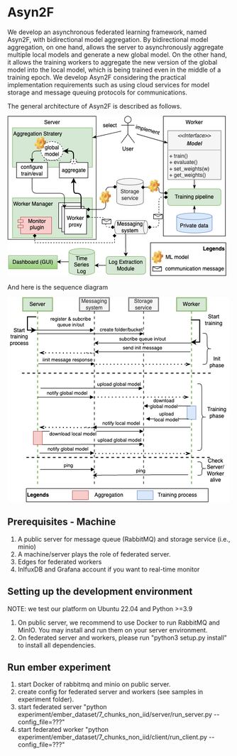 # Asyn2F
We develop an asynchronous federated learning framework, named Asyn2F, with bidirectional model aggregation. 
By bidirectional model aggregation, on one hand, allows the server to asynchronously aggregate multiple local models and generate a new global model. 
On the other hand, it allows the training workers to aggregate the new version of the global model into the local model, which is being trained even in the middle of a training epoch. 
We develop Asyn2F considering the practical implementation requirements such as using cloud services for model storage and message queuing protocols for communications.

The general architecture of Asyn2F is described as follows.

![screenshot](images/asyn2f_architecture.png)

And here is the sequence diagram

![screenshot](images/training_sequence_diagram.png)

## Prerequisites - Machine
1. A public server for message queue (RabbitMQ) and storage service (i.e., minio) 
2. A machine/server plays the role of federated server.
3. Edges for federated workers
4. InlfuxDB and Grafana account if you want to real-time monitor

## Setting up the development environment
NOTE: we test our platform on Ubuntu 22.04 and Python >=3.9
1. On public server, we recommend to use Docker to run RabbitMQ and MinIO. You may install and run them on your server environment.
2. On federated server and workers, please run "python3 setup.py install" to install all dependencies.

## Run ember experiment
1. start Docker of rabbitmq and minio on public server.
2. create config for federated server and workers (see samples in experiment folder).
3. start federated server "python experiment/ember_dataset/7_chunks_non_iid/server/run_server.py --config_file=???"
4. start federated worker "python experiment/ember_dataset/7_chunks_non_iid/client/run_client.py --config_file=???"
